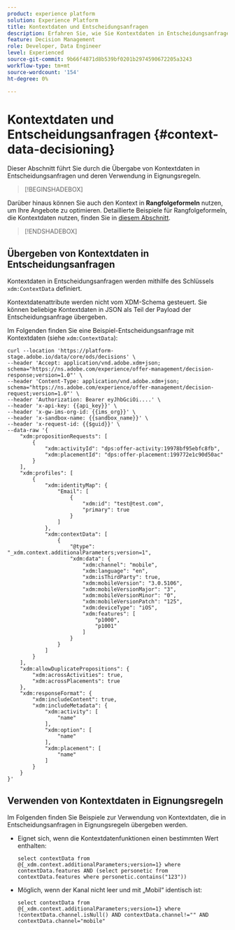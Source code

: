 ```yaml
---
product: experience platform
solution: Experience Platform
title: Kontextdaten und Entscheidungsanfragen
description: Erfahren Sie, wie Sie Kontextdaten in Entscheidungsanfragen übergeben.
feature: Decision Management
role: Developer, Data Engineer
level: Experienced
source-git-commit: 9b66f4871d8b539bf0201b2974590672205a3243
workflow-type: tm+mt
source-wordcount: '154'
ht-degree: 0%

---
```



# Kontextdaten und Entscheidungsanfragen {#context-data-decisioning}

Dieser Abschnitt führt Sie durch die Übergabe von Kontextdaten in Entscheidungsanfragen und deren Verwendung in Eignungsregeln.

>[!BEGINSHADEBOX]

Darüber hinaus können Sie auch den Kontext in **Rangfolgeformeln** nutzen, um Ihre Angebote zu optimieren. Detaillierte Beispiele für Rangfolgeformeln, die Kontextdaten nutzen, finden Sie in [diesem Abschnitt](../offers/ranking/create-ranking-formulas.md#context-data).

>[!ENDSHADEBOX]

## Übergeben von Kontextdaten in Entscheidungsanfragen

Kontextdaten in Entscheidungsanfragen werden mithilfe des Schlüssels `xdm:ContextData` definiert.

Kontextdatenattribute werden nicht vom XDM-Schema gesteuert. Sie können beliebige Kontextdaten in JSON als Teil der Payload der Entscheidungsanfrage übergeben.

Im Folgenden finden Sie eine Beispiel-Entscheidungsanfrage mit Kontextdaten (siehe `xdm:ContextData`):

```
curl --location 'https://platform-stage.adobe.io/data/core/ods/decisions' \
--header 'Accept: application/vnd.adobe.xdm+json; schema="https://ns.adobe.com/experience/offer-management/decision-response;version=1.0"' \
--header 'Content-Type: application/vnd.adobe.xdm+json; schema="https://ns.adobe.com/experience/offer-management/decision-request;version=1.0"' \
--header 'Authorization: Bearer eyJhbGciOi....' \
--header 'x-api-key: {{api_key}}' \
--header 'x-gw-ims-org-id: {{ims_org}}' \
--header 'x-sandbox-name: {{sandbox_name}}' \
--header 'x-request-id: {{$guid}}' \
--data-raw '{
    "xdm:propositionRequests": [
        {
            "xdm:activityId": "dps:offer-activity:19978bf95ebfc8fb",
            "xdm:placementId": "dps:offer-placement:199772e1c90d50ac"
        }
    ],
    "xdm:profiles": [
        {
            "xdm:identityMap": {
                "Email": [
                    {
                        "xdm:id": "test@test.com",
                        "primary": true
                    }
                ]
            },
            "xdm:contextData": [
                {
                    "@type": "_xdm.context.additionalParameters;version=1",
                    "xdm:data": {
                        "xdm:channel": "mobile",
                        "xdm:language": "en",
                        "xdm:isThirdParty": true,
                        "xdm:mobileVersion": "3.0.5106",
                        "xdm:mobileVersionMajor": "3",
                        "xdm:mobileVersionMinor": "0",
                        "xdm:mobileVersionPatch": "125",
                        "xdm:deviceType": "iOS",
                        "xdm:features": [
                            "p1000",
                            "p1001"
                        ]
                    }
                }
            ]
        }
    ],
    "xdm:allowDuplicatePropositions": {
        "xdm:acrossActivities": true,
        "xdm:acrossPlacements": true
    },
    "xdm:responseFormat": {
        "xdm:includeContent": true,
        "xdm:includeMetadata": {
            "xdm:activity": [
                "name"
            ],
            "xdm:option": [
                "name"
            ],
            "xdm:placement": [
                "name"
            ]
        }
    }
}'
```

## Verwenden von Kontextdaten in Eignungsregeln

Im Folgenden finden Sie Beispiele zur Verwendung von Kontextdaten, die in Entscheidungsanfragen in Eignungsregeln übergeben werden.

* Eignet sich, wenn die Kontextdatenfunktionen einen bestimmten Wert enthalten:

  ```
  select contextData from @{_xdm.context.additionalParameters;version=1} where contextData.features AND (select personetic from contextData.features where personetic.contains("123"))
  ```

* Möglich, wenn der Kanal nicht leer und mit „Mobil“ identisch ist:

  ```
  select contextData from @{_xdm.context.additionalParameters;version=1} where !contextData.channel.isNull() AND contextData.channel!="" AND contextData.channel="mobile"
  ```

